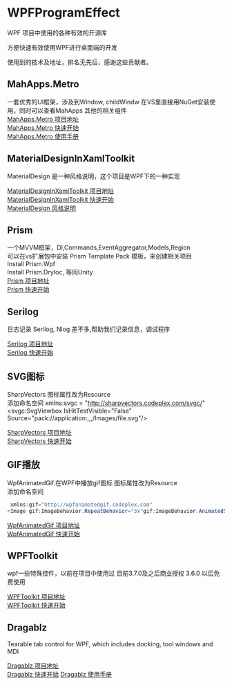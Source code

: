 # WPFProgramEffect

WPF 项目中使用的各种有效的开源库

方便快速有效使用WPF进行桌面端的开发

使用到的技术及地址，排名无先后，感谢这些贡献者。

## MahApps.Metro

一套优秀的UI框架，涉及到Window, childWindw
 在VS里直接用NuGet安装使用，同时可以查看MahApps 其他的相关组件  
[MahApps.Metro 项目地址](https://github.com/MahApps/MahApps.Metro)  
[MahApps.Metro 快速开始](https://mahapps.com/docs/guides/quick-start)  
[MahApps.Metro 使用手册](https://mahapps.com/docs/controls/HamburgerMenu)  

## MaterialDesignInXamlToolkit

MaterialDesign 是一种风格说明，这个项目是WPF下的一种实现

[MaterialDesignInXamlToolkit 项目地址](https://github.com/MaterialDesignInXAML/MaterialDesignInXamlToolkit)  
[MaterialDesignInXamlToolkit 快速开始](https://github.com/MaterialDesignInXAML/MaterialDesignInXamlToolkit/wiki/Super-Quick-Start)  
[MaterialDesign 风格说明](https://material.io/design)  

## Prism

一个MVVM框架，DI,Commands,EventAggregator,Models,Region  
可以在vs扩展包中安装 Prism Template Pack 模板，来创建相关项目  
Install Prism.Wpf  
Install Prism.DryIoc, 等同Unity  
[Prism 项目地址](https://github.com/PrismLibrary/Prism)  
[Prism 快速开始](https://prismlibrary.com/docs/)

## Serilog  

日志记录 Serilog, Nlog 差不多,帮助我们记录信息，调试程序

[Serilog 项目地址](https://github.com/serilog/serilog)  
[Serilog 快速开始](https://github.com/serilog/serilog/wiki/Getting-Started)

## SVG图标  

SharpVectors
图标属性改为Resource  
添加命名空间 xmlns:svgc = "http://sharpvectors.codeplex.com/svgc/"  
<svgc:SvgViewbox IsHitTestVisible="False"  Source="pack://application:,,,/Images/file.svg"/>  

[SharpVectors 项目地址](https://github.com/ElinamLLC/SharpVectors)  
[SharpVectors 快速开始](https://elinamllc.github.io/SharpVectors/articles/getting_started.html)  

## GIF播放  

WpfAnimatedGif.在WPF中播放gif图标
图标属性改为Resource  
添加命名空间

```c#
 xmlns:gif="http://wpfanimatedgif.codeplex.com"  
<Image gif:ImageBehavior.RepeatBehavior="3x"gif:ImageBehavior.AnimatedSource="Images/animated.gif" />    
```

[WpfAnimatedGif 项目地址](https://github.com/XamlAnimatedGif/WpfAnimatedGif)  
[WpfAnimatedGif 快速开始](https://github.com/XamlAnimatedGif/WpfAnimatedGif)

## WPFToolkit  

wpf一些特殊控件，以前在项目中使用过
目前3.7.0及之后商业授权
3.6.0 以后免费使用

[WPFToolkit 项目地址](https://github.com/xceedsoftware/wpftoolkit/tree/3.6.0)  
[WPFToolkit 快速开始](https://github.com/xceedsoftware/wpftoolkit/wiki)

## Dragablz  

Tearable tab control for WPF, which includes docking, tool windows and MDI

[Dragablz 项目地址](https://github.com/ButchersBoy/Dragablz)  
[Dragablz 快速开始](https://dragablz.net/2014/11/18/getting-started-with-dragablz-tabablzcontrol/)
[Dragablz 使用手册](https://dragablz.net/)